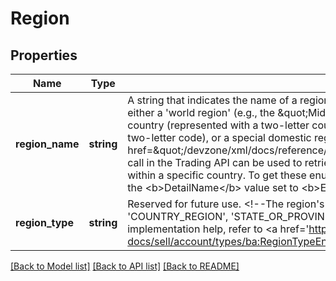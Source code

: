 # Region

## Properties
Name | Type | Description | Notes
------------ | ------------- | ------------- | -------------
**region_name** | **string** | A string that indicates the name of a region, as defined by eBay. A \&quot;region\&quot; can be either a &#x27;world region&#x27; (e.g., the \&quot;Middle East\&quot; or \&quot;Southeast Asia\&quot;), a country (represented with a two-letter country code), a state or province (represented with a two-letter code), or a special domestic region within a country. &lt;br&gt;&lt;br&gt;The &lt;a href&#x3D;\&quot;/devzone/xml/docs/reference/ebay/GeteBayDetails.html\&quot;&gt;GeteBayDetails&lt;/a&gt; call in the Trading API can be used to retrieve the world regions and special domestic regions within a specific country. To get these enumeration values, call &lt;b&gt;GeteBayDetails&lt;/b&gt; with the &lt;b&gt;DetailName&lt;/b&gt; value set to &lt;b&gt;ExcludeShippingLocationDetails&lt;/b&gt;. | [optional] 
**region_type** | **string** | Reserved for future use. &lt;!--The region&#x27;s type, which can be one of the following: &#x27;COUNTRY&#x27;, &#x27;COUNTRY_REGION&#x27;, &#x27;STATE_OR_PROVINCE&#x27;, &#x27;WORLD_REGION&#x27;, or &#x27;WORLDWIDE&#x27;.--&gt; For implementation help, refer to &lt;a href&#x3D;&#x27;https://developer.ebay.com/api-docs/sell/account/types/ba:RegionTypeEnum&#x27;&gt;eBay API documentation&lt;/a&gt; | [optional] 

[[Back to Model list]](../../README.md#documentation-for-models) [[Back to API list]](../../README.md#documentation-for-api-endpoints) [[Back to README]](../../README.md)

